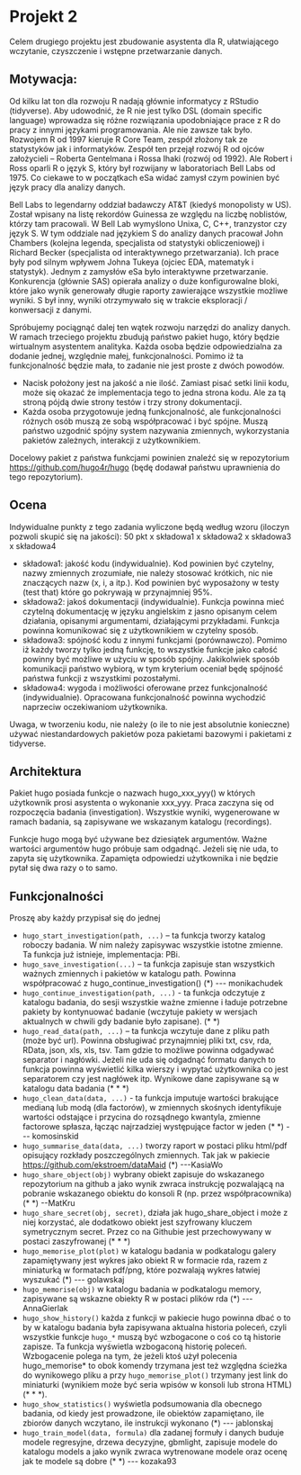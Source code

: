 # Projekt 2

Celem drugiego projektu jest zbudowanie asystenta dla R, ułatwiającego wczytanie, czyszczenie i wstępne przetwarzanie danych. 

## Motywacja:

Od kilku lat ton dla rozwoju R nadają głównie informatycy z RStudio (tidyverse). Aby udowodnić, że R nie jest tylko DSL (domain specific language) wprowadza się różne rozwiązania upodobniające prace z R do pracy z innymi językami programowania. Ale nie zawsze tak było. Rozwojem R od 1997 kieruje R Core Team, zespół złożony tak ze statystyków jak i informatyków. Zespół ten przejął rozwój R od ojców założycieli – Roberta Gentelmana i Rossa Ihaki (rozwój od 1992).
Ale Robert i Ross oparli R o język S, który był rozwijany w laboratoriach Bell Labs od 1975. Co ciekawe to w początkach eSa widać zamysł czym powinien być język pracy dla analizy danych.

Bell Labs to legendarny oddział badawczy AT&T (kiedyś monopolisty w US). Został wpisany na listę rekordów Guinessa ze względu na liczbę noblistów, którzy tam pracowali. W Bell Lab wymyślono Unixa, C, C++, tranzystor czy język S. W tym oddziale nad językiem S do analizy danych pracował John Chambers (kolejna legenda, specjalista od statystyki obliczeniowej) i Richard Becker (specjalista od interaktywnego przetwarzania). Ich prace były pod silnym wpływem Johna Tukeya (ojciec EDA, matematyk i statystyk). Jednym z zamysłów eSa było interaktywne przetwarzanie. Konkurencja (głównie SAS) opierała analizy o duże konfigurowalne bloki, które jako wynik generowały długie raporty zawierające wszystkie możliwe wyniki. S był inny, wyniki otrzymywało się w trakcie eksploracji / konwersacji z danymi.

Spróbujemy pociągnąć dalej ten wątek rozwoju narzędzi do analizy danych. W ramach trzeciego projektu zbudują państwo pakiet hugo, który będzie wirtualnym asystentem analityka. Każda osoba będzie odpowiedzialna za dodanie jednej, względnie małej, funkcjonalności. Pomimo iż ta funkcjonalność będzie mała, to zadanie nie jest proste z dwóch powodów.

*	Nacisk położony jest na jakość a nie ilość. Zamiast pisać setki linii kodu, może się okazać że implementacja tego to jedna strona kodu. Ale za tą stroną pójdą dwie strony testów i trzy strony dokumentacji. 
*	Każda osoba przygotowuje jedną funkcjonalność, ale funkcjonalności różnych osób muszą ze sobą współpracować i być spójne. Muszą państwo uzgodnić spójny system nazywania zmiennych, wykorzystania pakietów zależnych, interakcji z użytkownikiem.

Docelowy pakiet z państwa funkcjami powinien znaleźć się w repozytorium
https://github.com/hugo4r/hugo
(będę dodawał państwu uprawnienia do tego repozytorium).

## Ocena

Indywidualne punkty z tego zadania wyliczone będą według wzoru (iloczyn pozwoli skupić się na jakości):
50 pkt x  składowa1 x składowa2 x składowa3 x  składowa4

*	składowa1: jakość kodu (indywidualnie). Kod powinien być czytelny, nazwy zmiennych zrozumiałe, nie należy stosować krótkich, nic nie znaczących nazw (x, i, a itp.). Kod powinien być wyposażony w testy (test that) które go pokrywają w przynajmniej 95%.
*	składowa2: jakoś dokumentacji (indywidualnie). Funkcja powinna mieć czytelną dokumentację w języku angielskim z jasno opisanym celem działania, opisanymi argumentami, działającymi przykładami. Funkcja powinna komunikować się z użytkownikiem w czytelny sposób.
*	składowa3: spójność kodu z innymi funkcjami (porównawczo). Pomimo iż każdy tworzy tylko jedną funkcję, to wszystkie funkcje jako całość powinny być możliwe w użyciu w sposób spójny. Jakikolwiek sposób komunikacji państwo wybiorą, w tym kryterium oceniał będę spójność państwa funkcji z wszystkimi pozostałymi.
*	składowa4: wygoda i możliwości oferowane przez funkcjonalność (indywidualnie). Opracowana funkcjonalność powinna wychodzić naprzeciw oczekiwaniom użytkownika. 

Uwaga, w tworzeniu kodu, nie należy (o ile to nie jest absolutnie konieczne) używać niestandardowych pakietów poza pakietami bazowymi i pakietami z tidyverse.

## Architektura

Pakiet hugo posiada funkcje o nazwach hugo_xxx_yyy() w których użytkownik prosi asystenta o wykonanie xxx_yyy. Praca zaczyna się od rozpoczęcia badania (investigation). Wszystkie wyniki, wygenerowane w ramach badania, są zapisywane we wskazanym katalogu (recordings).

Funkcje hugo mogą być używane bez dziesiątek argumentów. Ważne wartości argumentów hugo próbuje sam odgadnąć. Jeżeli się nie uda, to zapyta się użytkownika. Zapamięta odpowiedzi użytkownika i nie będzie pytał się dwa razy o to samo.

## Funkcjonalności

Proszę aby każdy przypisał się do jednej

* `hugo_start_investigation(path, ...)` – ta funkcja tworzy katalog roboczy badania. W nim należy zapisywac wszystkie istotne zmienne. Ta funkcja już istnieje, implementacja: PBi.
* `hugo_save_investigation(...)` – ta funkcja zapisuje stan wszystkich ważnych zmiennych i pakietów w katalogu path. Powinna współpracować z hugo_continue_investigation()  (*) --- monikachudek
* `hugo_continue_investigation(path, ...)` -  ta funkcja odczytuje z katalogu badania, do sesji wszystkie ważne zmienne i ładuje potrzebne pakiety by kontynuować badanie (wczytuje pakiety w wersjach aktualnych w chwili gdy badanie było zapisane). (* *)
* `hugo_read_data(path, ...)` – ta funkcja wczytuje dane z pliku path (może być url). Powinna obsługiwać przynajmniej pliki txt, csv, rda, RData, json, xls, xls, tsv. Tam gdzie to możliwe powinna odgadywać separator i nagłówki. Jeżeli nie uda się odgadnąć formatu danych to funkcja powinna wyświetlić kilka wierszy i wypytać użytkownika co jest separatorem czy jest nagłówek itp. Wynikowe dane zapisywane są w katalogu data badania (* * *) 
* `hugo_clean_data(data, ...)` - ta funkcja imputuje wartości brakujące medianą lub modą (dla factorów), w zmiennych skośnych identyfikuje wartości odstające i przycina do rozsądnego kwantyla, zmienne factorowe spłasza, łącząc najrzadziej występujące factor w jeden (* *) --- komosinskid
* `hugo_summarise_data(data, ...)` tworzy raport w postaci pliku html/pdf opisujący rozkłady poszczególnych zmiennych. Tak jak w pakiecie https://github.com/ekstroem/dataMaid (*) ---KasiaWo
* `hugo_share_object(obj)` wybrany obiekt zapisuje do wskazanego repozytorium na github a jako wynik zwraca instrukcję pozwalającą na pobranie wskazanego obiektu do konsoli R (np. przez współpracownika) (* *) --MatKru
* `hugo_share_secret(obj, secret)`, działa jak hugo_share_object i może z niej korzystać, ale dodatkowo obiekt jest szyfrowany kluczem symetrycznym secret. Przez co na Githubie jest przechowywany w postaci zaszyfrowanej (* * *)
* `hugo_memorise_plot(plot)` w katalogu badania w podkatalogu galery zapamiętywany jest wykres jako obiekt R w formacie rda, razem z miniaturką w formatach pdf/png, które pozwalają wykres łatwiej wyszukać (*) --- golawskaj
* `hugo_memorise(obj)` w katalogu badania w podkatalogu memory, zapisywane są wskazne obiekty R w postaci plików rda (*) --- AnnaGierlak
* `hugo_show_history()` każda z funkcji w pakiecie hugo powinna dbać o to by w katalogu badania była zapisywana aktualna historia poleceń, czyli wszystkie funkcje `hugo_*` muszą być wzbogacone o coś co tą historie zapisze. Ta funkcja wyświetla wzbogaconą historię poleceń. Wzbogacenie polega na tym, że jeżeli ktoś użył polecenia hugo_memorise* to obok komendy trzymana jest też względna ścieżka do wynikowego pliku a przy `hugo_memorise_plot()` trzymany jest link do miniaturki (wynikiem może być seria wpisów w konsoli lub strona HTML) (* * *).
* `hugo_show_statistics()` wyświetla podsumowania dla obecnego badania, od kiedy jest prowadzone, ile obiektów zapamiętano, ile zbiorów danych wczytano, ile instrukcji wykonano (*) --- jablonskaj
* `hugo_train_model(data, formula)` dla zadanej formuły i danych buduje modele regresyjne, drzewa decyzyjne, gbmlight, zapisuje modele do katalogu models a jako wynik zwraca wytrenowane modele oraz ocenę jak te modele są dobre (* *) --- kozaka93

